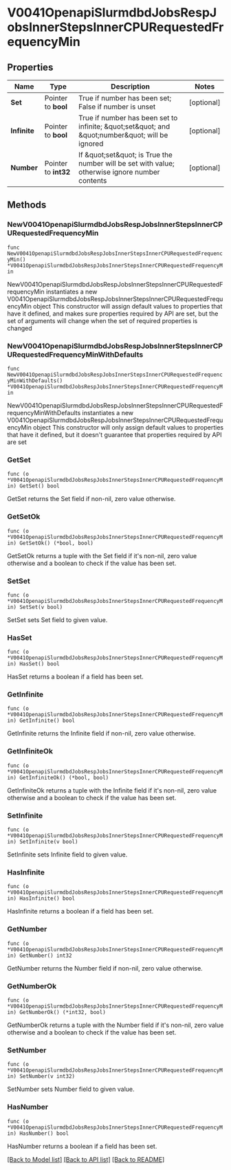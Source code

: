 # V0041OpenapiSlurmdbdJobsRespJobsInnerStepsInnerCPURequestedFrequencyMin

## Properties

Name | Type | Description | Notes
------------ | ------------- | ------------- | -------------
**Set** | Pointer to **bool** | True if number has been set; False if number is unset | [optional] 
**Infinite** | Pointer to **bool** | True if number has been set to infinite; \&quot;set\&quot; and \&quot;number\&quot; will be ignored | [optional] 
**Number** | Pointer to **int32** | If \&quot;set\&quot; is True the number will be set with value; otherwise ignore number contents | [optional] 

## Methods

### NewV0041OpenapiSlurmdbdJobsRespJobsInnerStepsInnerCPURequestedFrequencyMin

`func NewV0041OpenapiSlurmdbdJobsRespJobsInnerStepsInnerCPURequestedFrequencyMin() *V0041OpenapiSlurmdbdJobsRespJobsInnerStepsInnerCPURequestedFrequencyMin`

NewV0041OpenapiSlurmdbdJobsRespJobsInnerStepsInnerCPURequestedFrequencyMin instantiates a new V0041OpenapiSlurmdbdJobsRespJobsInnerStepsInnerCPURequestedFrequencyMin object
This constructor will assign default values to properties that have it defined,
and makes sure properties required by API are set, but the set of arguments
will change when the set of required properties is changed

### NewV0041OpenapiSlurmdbdJobsRespJobsInnerStepsInnerCPURequestedFrequencyMinWithDefaults

`func NewV0041OpenapiSlurmdbdJobsRespJobsInnerStepsInnerCPURequestedFrequencyMinWithDefaults() *V0041OpenapiSlurmdbdJobsRespJobsInnerStepsInnerCPURequestedFrequencyMin`

NewV0041OpenapiSlurmdbdJobsRespJobsInnerStepsInnerCPURequestedFrequencyMinWithDefaults instantiates a new V0041OpenapiSlurmdbdJobsRespJobsInnerStepsInnerCPURequestedFrequencyMin object
This constructor will only assign default values to properties that have it defined,
but it doesn't guarantee that properties required by API are set

### GetSet

`func (o *V0041OpenapiSlurmdbdJobsRespJobsInnerStepsInnerCPURequestedFrequencyMin) GetSet() bool`

GetSet returns the Set field if non-nil, zero value otherwise.

### GetSetOk

`func (o *V0041OpenapiSlurmdbdJobsRespJobsInnerStepsInnerCPURequestedFrequencyMin) GetSetOk() (*bool, bool)`

GetSetOk returns a tuple with the Set field if it's non-nil, zero value otherwise
and a boolean to check if the value has been set.

### SetSet

`func (o *V0041OpenapiSlurmdbdJobsRespJobsInnerStepsInnerCPURequestedFrequencyMin) SetSet(v bool)`

SetSet sets Set field to given value.

### HasSet

`func (o *V0041OpenapiSlurmdbdJobsRespJobsInnerStepsInnerCPURequestedFrequencyMin) HasSet() bool`

HasSet returns a boolean if a field has been set.

### GetInfinite

`func (o *V0041OpenapiSlurmdbdJobsRespJobsInnerStepsInnerCPURequestedFrequencyMin) GetInfinite() bool`

GetInfinite returns the Infinite field if non-nil, zero value otherwise.

### GetInfiniteOk

`func (o *V0041OpenapiSlurmdbdJobsRespJobsInnerStepsInnerCPURequestedFrequencyMin) GetInfiniteOk() (*bool, bool)`

GetInfiniteOk returns a tuple with the Infinite field if it's non-nil, zero value otherwise
and a boolean to check if the value has been set.

### SetInfinite

`func (o *V0041OpenapiSlurmdbdJobsRespJobsInnerStepsInnerCPURequestedFrequencyMin) SetInfinite(v bool)`

SetInfinite sets Infinite field to given value.

### HasInfinite

`func (o *V0041OpenapiSlurmdbdJobsRespJobsInnerStepsInnerCPURequestedFrequencyMin) HasInfinite() bool`

HasInfinite returns a boolean if a field has been set.

### GetNumber

`func (o *V0041OpenapiSlurmdbdJobsRespJobsInnerStepsInnerCPURequestedFrequencyMin) GetNumber() int32`

GetNumber returns the Number field if non-nil, zero value otherwise.

### GetNumberOk

`func (o *V0041OpenapiSlurmdbdJobsRespJobsInnerStepsInnerCPURequestedFrequencyMin) GetNumberOk() (*int32, bool)`

GetNumberOk returns a tuple with the Number field if it's non-nil, zero value otherwise
and a boolean to check if the value has been set.

### SetNumber

`func (o *V0041OpenapiSlurmdbdJobsRespJobsInnerStepsInnerCPURequestedFrequencyMin) SetNumber(v int32)`

SetNumber sets Number field to given value.

### HasNumber

`func (o *V0041OpenapiSlurmdbdJobsRespJobsInnerStepsInnerCPURequestedFrequencyMin) HasNumber() bool`

HasNumber returns a boolean if a field has been set.


[[Back to Model list]](../README.md#documentation-for-models) [[Back to API list]](../README.md#documentation-for-api-endpoints) [[Back to README]](../README.md)


